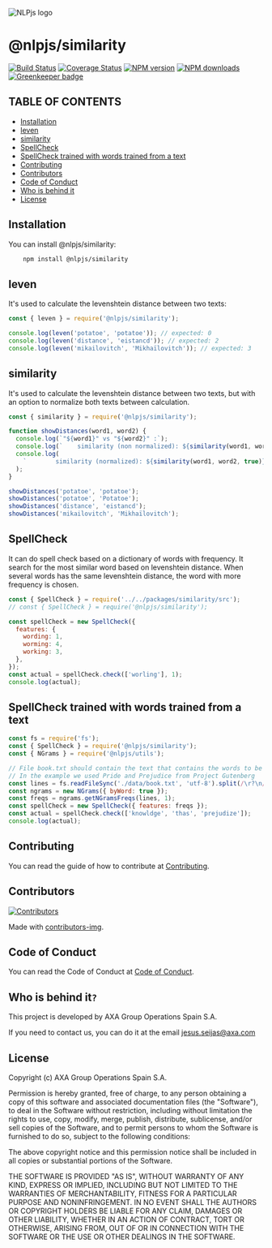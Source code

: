 ![NLPjs logo](../../screenshots/nlplogo.gif)

# @nlpjs/similarity

[![Build Status](https://travis-ci.com/axa-group/nlp.js.svg?branch=master)](https://travis-ci.com/axa-group/nlp.js)
[![Coverage Status](https://coveralls.io/repos/github/axa-group/nlp.js/badge.svg?branch=master)](https://coveralls.io/github/axa-group/nlp.js?branch=master)
[![NPM version](https://img.shields.io/npm/v/node-nlp.svg?style=flat)](https://www.npmjs.com/package/node-nlp)
[![NPM downloads](https://img.shields.io/npm/dm/node-nlp.svg?style=flat)](https://www.npmjs.com/package/node-nlp) [![Greenkeeper badge](https://badges.greenkeeper.io/axa-group/nlp.js.svg)](https://greenkeeper.io/)

## TABLE OF CONTENTS

<!--ts-->

- [Installation](#installation)
- [leven](#leven)
- [similarity](#similarity)
- [SpellCheck](#spellcheck)
- [SpellCheck trained with words trained from a text](#spellcheck-trained-with-words-trained-from-a-text)
- [Contributing](#contributing)
- [Contributors](#contributors)
- [Code of Conduct](#code-of-conduct)
- [Who is behind it](#who-is-behind-it)
- [License](#license.md)

<!--te-->

## Installation

You can install @nlpjs/similarity:

```bash
    npm install @nlpjs/similarity
```

## leven

It's used to calculate the levenshtein distance between two texts:

```javascript
const { leven } = require('@nlpjs/similarity');

console.log(leven('potatoe', 'potatoe')); // expected: 0
console.log(leven('distance', 'eistancd')); // expected: 2
console.log(leven('mikailovitch', 'Mikhaïlovitch')); // expected: 3
```

## similarity

It's used to calculate the levenshtein distance between two texts, but with an option to normalize both texts between calculation.

```javascript
const { similarity } = require('@nlpjs/similarity');

function showDistances(word1, word2) {
  console.log(`"${word1}" vs "${word2}" :`);
  console.log(`    similarity (non normalized): ${similarity(word1, word2)}`);
  console.log(
    `        similarity (normalized): ${similarity(word1, word2, true)}`
  );
}

showDistances('potatoe', 'potatoe');
showDistances('potatoe', 'Potatoe');
showDistances('distance', 'eistancd');
showDistances('mikailovitch', 'Mikhaïlovitch');
```

## SpellCheck

It can do spell check based on a dictionary of words with frequency.
It search for the most similar word based on levenshtein distance. When several words has the same levenshtein distance, the word with more frequency is chosen.

```javascript
const { SpellCheck } = require('../../packages/similarity/src');
// const { SpellCheck } = require('@nlpjs/similarity');

const spellCheck = new SpellCheck({
  features: {
    wording: 1,
    worming: 4,
    working: 3,
  },
});
const actual = spellCheck.check(['worling'], 1);
console.log(actual);
```

## SpellCheck trained with words trained from a text

```javascript
const fs = require('fs');
const { SpellCheck } = require('@nlpjs/similarity');
const { NGrams } = require('@nlpjs/utils');

// File book.txt should contain the text that contains the words to be learnt. 
// In the example we used Pride and Prejudice from Project Gutenberg 
const lines = fs.readFileSync('./data/book.txt', 'utf-8').split(/\r?\n/);
const ngrams = new NGrams({ byWord: true });
const freqs = ngrams.getNGramsFreqs(lines, 1);
const spellCheck = new SpellCheck({ features: freqs });
const actual = spellCheck.check(['knowldge', 'thas', 'prejudize']);
console.log(actual);
```

## Contributing

You can read the guide of how to contribute at [Contributing](../../CONTRIBUTING.md).

## Contributors

[![Contributors](https://contributors-img.firebaseapp.com/image?repo=axa-group/nlp.js)](https://github.com/axa-group/nlp.js/graphs/contributors)

Made with [contributors-img](https://contributors-img.firebaseapp.com).

## Code of Conduct

You can read the Code of Conduct at [Code of Conduct](../../CODE_OF_CONDUCT.md).

## Who is behind it`?`

This project is developed by AXA Group Operations Spain S.A.

If you need to contact us, you can do it at the email jesus.seijas@axa.com

## License

Copyright (c) AXA Group Operations Spain S.A.

Permission is hereby granted, free of charge, to any person obtaining
a copy of this software and associated documentation files (the
"Software"), to deal in the Software without restriction, including
without limitation the rights to use, copy, modify, merge, publish,
distribute, sublicense, and/or sell copies of the Software, and to
permit persons to whom the Software is furnished to do so, subject to
the following conditions:

The above copyright notice and this permission notice shall be
included in all copies or substantial portions of the Software.

THE SOFTWARE IS PROVIDED "AS IS", WITHOUT WARRANTY OF ANY KIND,
EXPRESS OR IMPLIED, INCLUDING BUT NOT LIMITED TO THE WARRANTIES OF
MERCHANTABILITY, FITNESS FOR A PARTICULAR PURPOSE AND
NONINFRINGEMENT. IN NO EVENT SHALL THE AUTHORS OR COPYRIGHT HOLDERS BE
LIABLE FOR ANY CLAIM, DAMAGES OR OTHER LIABILITY, WHETHER IN AN ACTION
OF CONTRACT, TORT OR OTHERWISE, ARISING FROM, OUT OF OR IN CONNECTION
WITH THE SOFTWARE OR THE USE OR OTHER DEALINGS IN THE SOFTWARE.
